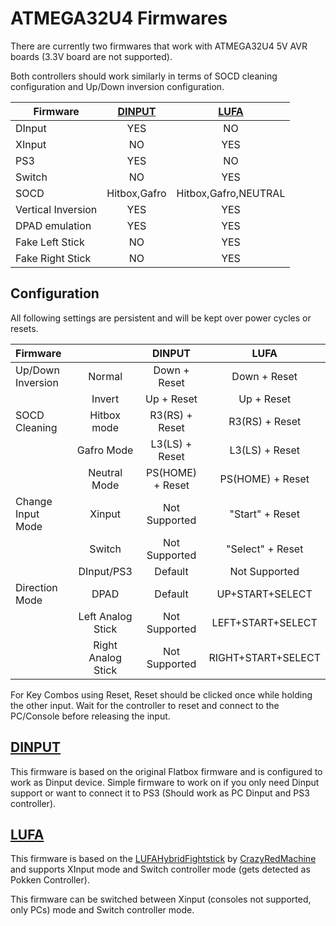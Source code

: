 # ATMEGA32U4 Firmwares

There are currently two firmwares that work with ATMEGA32U4 5V AVR boards (3.3V board are not supported).

Both controllers should work similarly in terms of SOCD cleaning configuration and Up/Down inversion configuration.

Firmware            | [DINPUT](DINPUT)  | [LUFA](LUFA)          |
------------------- | :---------------: | :-------------------: |
DInput              | YES               | NO                    |
XInput              | NO                | YES                   |
PS3                 | YES               | NO                    |
Switch              | NO                | YES                   |
SOCD                | Hitbox,Gafro      | Hitbox,Gafro,NEUTRAL  |
Vertical Inversion  | YES               | YES                   |
DPAD emulation      | YES               | YES                   |
Fake Left Stick     | NO                | YES                   |
Fake Right Stick    | NO                | YES                   |

## Configuration

All following settings are persistent and will be kept over power cycles or resets.

| Firmware          |                       | DINPUT            | LUFA                  |
| :---------------- | :-------------------: | :---------------: | :-------------------: |
| Up/Down Inversion | Normal                | Down + Reset      | Down + Reset          |
|                   | Invert                | Up + Reset        | Up + Reset            |
| SOCD Cleaning     | Hitbox mode           | R3(RS) + Reset    | R3(RS) + Reset        |
|                   | Gafro Mode            | L3(LS) + Reset    | L3(LS) + Reset        |
|                   | Neutral Mode          | PS(HOME) + Reset  | PS(HOME) + Reset      |
| Change Input Mode | Xinput                | Not Supported     | "Start" + Reset       |
|                   | Switch                | Not Supported     | "Select" + Reset      |
|                   | DInput/PS3            | Default           | Not Supported         |
| Direction Mode    | DPAD                  | Default           | UP+START+SELECT       |
|                   | Left Analog Stick     | Not Supported     | LEFT+START+SELECT     |
|                   | Right Analog Stick    | Not Supported     | RIGHT+START+SELECT    |

For Key Combos using Reset, Reset should be clicked once while holding the other input.
Wait for the controller to reset and connect to the PC/Console before releasing the input.

## [DINPUT](./DINPUT/)

This firmware is based on the original Flatbox firmware and is configured to work as Dinput device.
Simple firmware to work on if you only need Dinput support or want to connect it to PS3 
(Should work as PC Dinput and PS3 controller).

## [LUFA](./LUFA/)

This firmware is based on the [LUFAHybridFightstick](https://github.com/CrazyRedMachine/LUFAHybridFightstick) by [CrazyRedMachine](https://github.com/CrazyRedMachine)
and supports XInput mode and Switch controller mode (gets detected as Pokken Controller).

This firmware can be switched between Xinput (consoles not supported, only PCs) mode and Switch controller mode.
